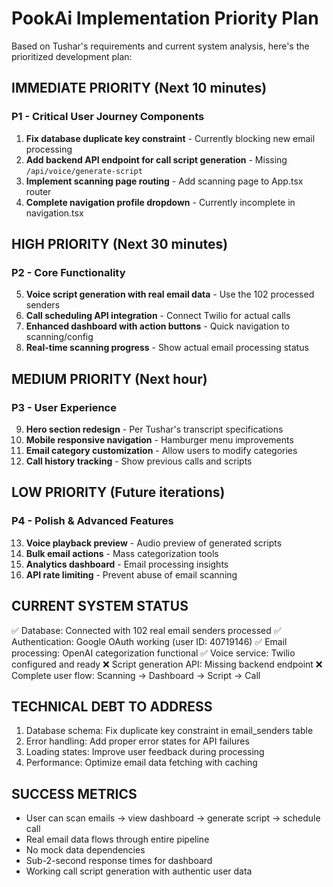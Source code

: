 # PookAi Implementation Priority Plan

Based on Tushar's requirements and current system analysis, here's the prioritized development plan:

## IMMEDIATE PRIORITY (Next 10 minutes)
### P1 - Critical User Journey Components
1. **Fix database duplicate key constraint** - Currently blocking new email processing
2. **Add backend API endpoint for call script generation** - Missing `/api/voice/generate-script`
3. **Implement scanning page routing** - Add scanning page to App.tsx router
4. **Complete navigation profile dropdown** - Currently incomplete in navigation.tsx

## HIGH PRIORITY (Next 30 minutes)  
### P2 - Core Functionality
5. **Voice script generation with real email data** - Use the 102 processed senders
6. **Call scheduling API integration** - Connect Twilio for actual calls
7. **Enhanced dashboard with action buttons** - Quick navigation to scanning/config
8. **Real-time scanning progress** - Show actual email processing status

## MEDIUM PRIORITY (Next hour)
### P3 - User Experience
9. **Hero section redesign** - Per Tushar's transcript specifications
10. **Mobile responsive navigation** - Hamburger menu improvements
11. **Email category customization** - Allow users to modify categories
12. **Call history tracking** - Show previous calls and scripts

## LOW PRIORITY (Future iterations)
### P4 - Polish & Advanced Features
13. **Voice playback preview** - Audio preview of generated scripts
14. **Bulk email actions** - Mass categorization tools
15. **Analytics dashboard** - Email processing insights
16. **API rate limiting** - Prevent abuse of email scanning

## CURRENT SYSTEM STATUS
✅ Database: Connected with 102 real email senders processed
✅ Authentication: Google OAuth working (user ID: 40719146)
✅ Email processing: OpenAI categorization functional
✅ Voice service: Twilio configured and ready
❌ Script generation API: Missing backend endpoint
❌ Complete user flow: Scanning → Dashboard → Script → Call

## TECHNICAL DEBT TO ADDRESS
1. Database schema: Fix duplicate key constraint in email_senders table
2. Error handling: Add proper error states for API failures
3. Loading states: Improve user feedback during processing
4. Performance: Optimize email data fetching with caching

## SUCCESS METRICS
- User can scan emails → view dashboard → generate script → schedule call
- Real email data flows through entire pipeline
- No mock data dependencies
- Sub-2-second response times for dashboard
- Working call script generation with authentic user data